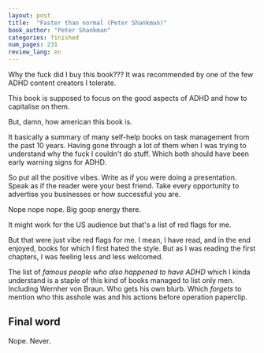 ```yaml
---
layout: post
title:  "Faster than normal (Peter Shankman)"
book_author: "Peter Shankman"
categories: finished
num_pages: 231
review_lang: en
---
```


Why the fuck did I buy this book??? It was recommended by one of the few ADHD content creators I tolerate.

This book is supposed to focus on the good aspects of ADHD and how to capitalise on them.

But, damn, how american this book is.

It basically a summary of many self-help books on task management from the past 10 years. Having gone through a lot of them when I was trying to understand why the fuck I couldn't do stuff. Which both should have been early warning signs for ADHD.

So put all the positive vibes. Write as if you were doing a presentation. Speak as if the reader were your best friend. Take every opportunity to advertise you businesses or how successful you are.

Nope nope nope. Big goop energy there.

It might work for the US audience but that's a list of red flags for me.

But that were just vibe red flags for me. I mean, I have read, and in the end enjoyed, books for which I first hated the style. But as I was reading the first chapters, I was feeling less and less welcomed.

The list of *famous people who also happened to have ADHD* which I kinda understand is a staple of this kind of books managed to list only men. Including Wernher von Braun. Who gets his own blurb. Which *forgets* to mention who this asshole was and his actions before operation paperclip.

## Final word

Nope. Never.